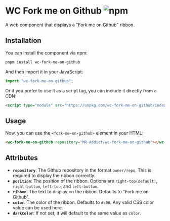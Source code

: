 # WC Fork me on Github ![npm](https://img.shields.io/npm/v/wc-fork-me-on-github)

A web component that displays a "Fork me on Github" ribbon.

## Installation

You can install the component via npm:

```sh
pnpm install wc-fork-me-on-github
```

And then import it in your JavaScript:

```js
import "wc-fork-me-on-github";
```

Or if you prefer to use it as a script tag, you can include it directly from a CDN:

```html
<script type="module" src="https://unpkg.com/wc-fork-me-on-github/index.js"></script>
```

## Usage

Now, you can use the `<fork-me-on-github>` element in your HTML:

```html
<wc-fork-me-on-github repository="MR-Addict/wc-fork-me-on-github"></wc-fork-me-on-github>
```

## Attributes

- **`repository`**: The Github repository in the format `owner/repo`. This is required to display the ribbon correctly.
- **`position`**: The position of the ribbon. Options are `right-top(default)`, `right-bottom`, `left-top`, and `left-bottom`.
- **`ribbon`**: The text to display on the ribbon. Defaults to "Fork me on Github".
- **`color`**: The color of the ribbon. Defaults to `#a00`. Any valid CSS color value can be used here.
- **`darkColor`**: If not set, it will default to the same value as `color`.
